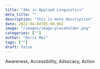 ```yaml
---
title: "4As in Applied Linguistics"
meta_title: ""
description: "this is meta description"
date: 2022-04-04T05:00:00Z
image: "/images/image-placeholder.png"
categories: [""]
author: "Doris Mei"
tags: [""]
draft: false
---
```


Awareness, Accessibility, Advocacy, Action
